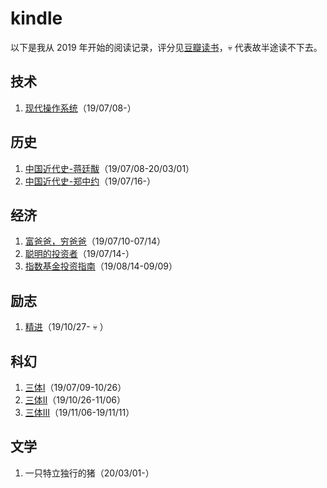 # kindle
以下是我从 2019 年开始的阅读记录，评分见[豆瓣读书]，:skull: 代表故半途读不下去。

## 技术
1. [现代操作系统]（19/07/08-）

## 历史
1. [中国近代史-蒋廷黻]（19/07/08-20/03/01）
2. [中国近代史-郑中约]（19/07/16-）

## 经济
1. [富爸爸，穷爸爸]（19/07/10-07/14）
2. [聪明的投资者]（19/07/14-）
3. [指数基金投资指南]（19/08/14-09/09）

## 励志
1. [精进]（19/10/27- :skull: ）

## 科幻
1. [三体I]（19/07/09-10/26）
2. [三体II]（19/10/26-11/06）
3. [三体III]（19/11/06-19/11/11）

## 文学
1. 一只特立独行的猪（20/03/01-）




[现代操作系统]: https://book.douban.com/subject/3852290/
[中国近代史-蒋廷黻]: https://book.douban.com/subject/1823751/
[中国近代史-郑中约]: https://book.douban.com/subject/24742626/
[富爸爸，穷爸爸]: https://book.douban.com/subject/1033778/
[聪明的投资者]: https://book.douban.com/subject/26752026/
[指数基金投资指南]: https://book.douban.com/subject/27204860/
[三体I]: https://book.douban.com/subject/2567698/
[三体II]: https://book.douban.com/subject/3066477/
[三体III]: https://book.douban.com/subject/5363767/
[精进]: https://book.douban.com/subject/26761696/
[豆瓣读书]: https://book.douban.com/people/48061693/collect